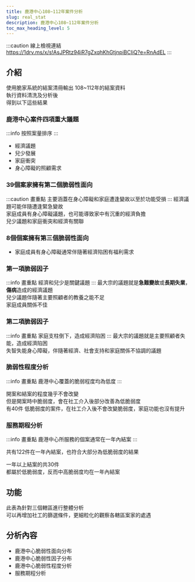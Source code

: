 ```yaml
---
title: 鹿港中心108~112年案件分析
slug: real_stat
description: 鹿港中心108~112年案件分析
toc_max_heading_level: 5
---  
```


:::caution 線上檢視連結
https://1drv.ms/x/s!AsJPRtz94iR7gZxqhKhGtjnpiBCIiQ?e=RnAdEL
:::


## 介紹

使用脆家系統的結案清冊輸出 108~112年的結案資料  
執行資料清洗及分析後  
得到以下這些結果  
  
### 鹿港中心案件四項重大議題
:::info 按照案量排序
:::
* 經濟議題
* 兒少發展
* 家庭衝突
* 身心障礙的照顧需求
### 39個案家擁有第二個脆弱性面向
:::caution 畫重點
主要涵蓋在身心障礙和家庭遭逢變故以至於功能受損
:::
經濟議題可能伴隨遭逢緊急變故  
家庭成員有身心障礙議題，也可能導致家中有沉重的經濟負擔  
兒少議題和家庭衝突和經濟有關聯  
### 8個個案擁有第三個脆弱性面向
* 家庭成員有身心障礙通常伴隨著經濟陷困有福利需求  

### 第一項脆弱因子
:::info 畫重點
經濟和兒少是關鍵議題
:::
最大宗的議題就是**急難變故**或**長期失業**，**傷病**造成的經濟議題  
兒少議題伴隨著主要照顧者的教養之能不足  
家庭成員關係不佳  

### 第二項脆弱因子
:::info 畫重點
家庭支柱倒下，造成經濟陷困
:::
最大宗的議題就是主要照顧者失能，造成經濟陷困  
失智失能身心障礙，伴隨著經濟、社會支持和家庭關係不協調的議題  

### 脆弱性程度分析
:::info 畫重點
鹿港中心覆蓋的脆弱程度均為低度
:::

開案和結案的程度幾乎不會改變  
但是開案時中脆弱度，會在社工介入後部分改善為低脆弱度  
有40件 低脆弱度的案件，在社工介入後不會改變脆弱度，家庭功能也沒有提升  

### 服務期程分析
:::info 畫重點
鹿港中心所服務的個案通常在一年內結案 
:::

共有122件在一年內結案，也符合大部分為低脆弱度的結果  
  
一年以上結案的共30件  
都屬於低脆弱度，反而中高脆弱度均在一年內結案  

## 功能
此表為針對三個轄區進行整體分析  
可以再增加社工的篩選條件，更細粒化的觀察各轄區案家的處遇

## 分析內容

* 鹿港中心脆弱性面向分布
* 鹿港中心脆弱性因子分布
* 鹿港中心脆弱性程度分析
* 服務期程分析
